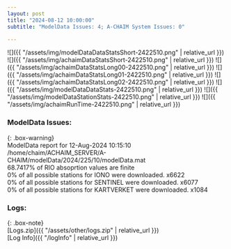 ```yaml
---
layout: post
title: "2024-08-12 10:00:00"
subtitle: "ModelData Issues: 4; A-CHAIM System Issues: 0"

---
```


![]({{ "/assets/img/modelDataDataStatsShort-2422510.png" | relative_url }})
![]({{ "/assets/img/achaimDataStatsShort-2422510.png" | relative_url }})
![]({{ "/assets/img/achaimDataStatsLong00-2422510.png" | relative_url }})
![]({{ "/assets/img/achaimDataStatsLong01-2422510.png" | relative_url }})
![]({{ "/assets/img/achaimDataStatsLong02-2422510.png" | relative_url }})
![]({{ "/assets/img/modelDataDataStats-2422510.png" | relative_url }})
![]({{ "/assets/img/modelDataStationStats-2422510.png" | relative_url }})
![]({{ "/assets/img/achaimRunTime-2422510.png" | relative_url }})


### ModelData Issues:  
  
{: .box-warning}  
 ModelData report for 12-Aug-2024 10:15:10   
 /home/chaim/ACHAIM_SERVER/A-CHAIM/modelData/2024/225/10/modelData.mat   
 68.7417% of RIO absoprtion values are finite   
 0% of all possible stations for IONO were downloaded. x6622   
 0% of all possible stations for SENTINEL were downloaded. x6077   
 0% of all possible stations for KARTVERKET were downloaded. x1084   
  


### Logs:  
  
{: .box-note}  
[Logs.zip]({{ "/assets/other/logs.zip" | relative_url }})  
[Log Info]({{ "/logInfo" | relative_url }})  
